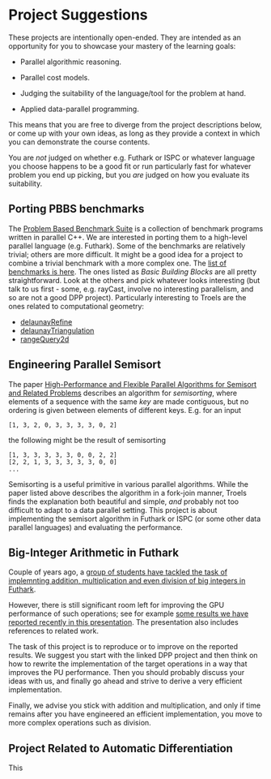 # Project Suggestions

These projects are intentionally open-ended.  They are intended as an
opportunity for you to showcase your mastery of the learning goals:

* Parallel algorithmic reasoning.

* Parallel cost models.

* Judging the suitability of the language/tool for the problem at
  hand.

* Applied data-parallel programming.

This means that you are free to diverge from the project descriptions
below, or come up with your own ideas, as long as they provide a
context in which you can demonstrate the course contents.

You are *not* judged on whether e.g. Futhark or ISPC or whatever
language you choose happens to be a good fit or run particularly fast
for whatever problem you end up picking, but you *are* judged on how
you evaluate its suitability.

## Porting PBBS benchmarks

The [Problem Based Benchmark
Suite](https://cmuparlay.github.io/pbbsbench/) is a collection of
benchmark programs written in parallel C++. We are interested in
porting them to a high-level parallel language (e.g. Futhark). Some of
the benchmarks are relatively trivial; others are more difficult. It
might be a good idea for a project to combine a trivial benchmark with
a more complex one. The [list of benchmarks is
here](https://cmuparlay.github.io/pbbsbench/benchmarks/index.html).
The ones listed as *Basic Building Blocks* are all pretty
straightforward. Look at the others and pick whatever looks
interesting (but talk to us first - some, e.g. rayCast, involve no
interesting parallelism, and so are not a good DPP project).
Particularly interesting to Troels are the ones related to
computational geometry:

* [delaunayRefine](https://cmuparlay.github.io/pbbsbench/benchmarks/delaunayRefine.html)
* [delaunayTriangulation](https://cmuparlay.github.io/pbbsbench/benchmarks/delaunayTriangulation.html)
* [rangeQuery2d](https://cmuparlay.github.io/pbbsbench/benchmarks/rangeQuery2d.html)

## Engineering Parallel Semisort

The paper [High-Performance and Flexible Parallel Algorithms for
Semisort and Related
Problems](https://dl.acm.org/doi/pdf/10.1145/3558481.3591071)
describes an algorithm for *semisorting*, where elements of a sequence
with the same *key* are made contiguous, but no ordering is given
between elements of different keys.  E.g. for an input

```
[1, 3, 2, 0, 3, 3, 3, 3, 0, 2]
```

the following might be the result of semisorting

```
[1, 3, 3, 3, 3, 3, 0, 0, 2, 2]
[2, 2, 1, 3, 3, 3, 3, 3, 0, 0]
...
```

Semisorting is a useful primitive in various parallel algorithms.
While the paper listed above describes the algorithm in a fork-join
manner, Troels finds the explanation both beautiful and simple, *and*
probably not too difficult to adapt to a data parallel setting. This
project is about implementing the semisort algorithm in Futhark or
ISPC (or some other data parallel languages) and evaluating the
performance.

## Big-Integer Arithmetic in Futhark

Couple of years ago, a [group of students have tackled the task of implemnting addition, multiplication and even division of big integers in Futhark](group-projects/big-num-arith/Topalovici-Nielsen-Oleson-dpp-proj.pdf).

However, there is still significant room left for improving the GPU performance of such operations; see for example [some results we have reported recently in this presentation](group-projects/big-num-arith/pres-mycroftfest-bignum.pdf). The presentation also includes references to related work.

The task of this project is to reproduce or to improve on the reported results. We suggest you start with the linked DPP project and then think on how to rewrite the implementation of the target operations in a way that improves the PU performance. Then you should probably discuss your ideas with us, and finally go ahead and strive to derive a very efficient implementation. 

Finally, we advise you stick with addition and multiplication, and only if time remains after you have engineered an efficient implementation, you move to more complex operations such as division.

## Project Related to Automatic Differentiation

This 
